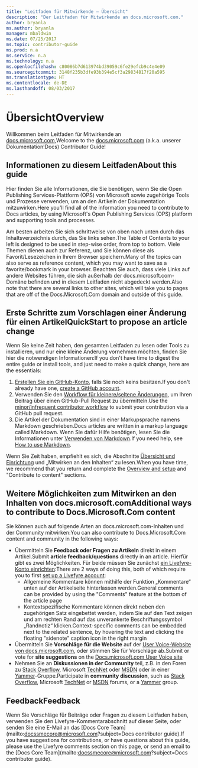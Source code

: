 ```yaml
---
title: "Leitfaden für Mitwirkende – Übersicht"
description: "Der Leitfaden für Mitwirkende an docs.microsoft.com."
author: bryanla
ms.author: bryanla
manager: mbaldwin
ms.date: 07/25/2017
ms.topic: contributor-guide
ms.prod: n.a
ms.service: n.a
ms.technology: n.a
ms.openlocfilehash: c80086b7d613974bd39059c6fe29efcb9c4e4e09
ms.sourcegitcommit: 3148f235b3dfe93b394e5cf3a29834817f20a595
ms.translationtype: HT
ms.contentlocale: de-DE
ms.lasthandoff: 08/03/2017
---
```

# <a name="overview"></a><span data-ttu-id="cd99e-103">Übersicht</span><span class="sxs-lookup"><span data-stu-id="cd99e-103">Overview</span></span>

<span data-ttu-id="cd99e-104">Willkommen beim Leitfaden für Mitwirkende an [docs.microsoft.com](http://docs.microsoft.com),</span><span class="sxs-lookup"><span data-stu-id="cd99e-104">Welcome to the [docs.microsoft.com](http://docs.microsoft.com) (a.k.a.</span></span> <span data-ttu-id="cd99e-105">unserer Dokumentation!</span><span class="sxs-lookup"><span data-stu-id="cd99e-105">Docs) Contributor Guide!</span></span> 

## <a name="about-this-guide"></a><span data-ttu-id="cd99e-106">Informationen zu diesem Leitfaden</span><span class="sxs-lookup"><span data-stu-id="cd99e-106">About this guide</span></span>

<span data-ttu-id="cd99e-107">Hier finden Sie alle Informationen, die Sie benötigen, wenn Sie die Open Publishing Services-Plattform (OPS) von Microsoft sowie zugehörige Tools und Prozesse verwenden, um an den Artikeln der Dokumentation mitzuwirken.</span><span class="sxs-lookup"><span data-stu-id="cd99e-107">Here you'll find all of the information you need to contribute to Docs articles, by using Microsoft's Open Publishing Services (OPS) platform and supporting tools and processes.</span></span>

<span data-ttu-id="cd99e-108">Am besten arbeiten Sie sich schrittweise von oben nach unten durch das Inhaltsverzeichnis durch, das Sie links sehen.</span><span class="sxs-lookup"><span data-stu-id="cd99e-108">The Table of Contents to your left is designed to be used in step-wise order, from top to bottom.</span></span> <span data-ttu-id="cd99e-109">Viele Themen dienen auch zur Referenz, und Sie können diese als Favorit/Lesezeichen in Ihrem Browser speichern.</span><span class="sxs-lookup"><span data-stu-id="cd99e-109">Many of the topics can also serve as reference content, which you may want to save as a favorite/bookmark in your browser.</span></span> <span data-ttu-id="cd99e-110">Beachten Sie auch, dass viele Links auf andere Websites führen, die sich außerhalb der docs.microsoft.com-Domäne befinden und in diesem Leitfaden nicht abgedeckt werden.</span><span class="sxs-lookup"><span data-stu-id="cd99e-110">Also note that there are several links to other sites, which will take you to pages that are off of the Docs.Microsoft.Com domain and outside of this guide.</span></span>

## <a name="quickstart-to-propose-an-article-change"></a><span data-ttu-id="cd99e-111">Erste Schritte zum Vorschlagen einer Änderung für einen Artikel</span><span class="sxs-lookup"><span data-stu-id="cd99e-111">QuickStart to propose an article change</span></span>

<span data-ttu-id="cd99e-112">Wenn Sie keine Zeit haben, den gesamten Leitfaden zu lesen oder Tools zu installieren, und nur eine kleine Änderung vornehmen möchten, finden Sie hier die notwendigen Informationen:</span><span class="sxs-lookup"><span data-stu-id="cd99e-112">If you don't have time to digest the entire guide or install tools, and just need to make a quick change, here are the essentials:</span></span>

1. <span data-ttu-id="cd99e-113">[Erstellen Sie ein GitHub-Konto](https://github.com/join), falls Sie noch keins besitzen.</span><span class="sxs-lookup"><span data-stu-id="cd99e-113">If you don't already have one, [create a GitHub account](https://github.com/join).</span></span>
2. <span data-ttu-id="cd99e-114">Verwenden Sie den [Workflow für kleinere/seltene Änderungen](~/help-crr/help-content/contribute/contribute-how-to-write-workflows-minor.md?toc=/contribute/TOC.json&bc=/contribute/breadcrumb/toc.json), um Ihren Beitrag über einen GitHub-Pull Request zu übermitteln.</span><span class="sxs-lookup"><span data-stu-id="cd99e-114">Use the [minor/infrequent contributor workflow](~/help-crr/help-content/contribute/contribute-how-to-write-workflows-minor.md?toc=/contribute/TOC.json&bc=/contribute/breadcrumb/toc.json) to submit your contribution via a GitHub pull request.</span></span>  
3. <span data-ttu-id="cd99e-115">Die Artikel der Dokumentation sind in einer Markupsprache namens Markdown geschrieben.</span><span class="sxs-lookup"><span data-stu-id="cd99e-115">Docs articles are written in a markup language called Markdown.</span></span> <span data-ttu-id="cd99e-116">Wenn Sie dafür Hilfe benötigen, lesen Sie die Informationen unter [Verwenden von Markdown](~/help-crr/help-content/contribute/contribute-how-to-write-use-markdown.md?toc=/contribute/TOC.json&bc=/contribute/breadcrumb/toc.json).</span><span class="sxs-lookup"><span data-stu-id="cd99e-116">If you need help, see [How to use Markdown](~/help-crr/help-content/contribute/contribute-how-to-write-use-markdown.md?toc=/contribute/TOC.json&bc=/contribute/breadcrumb/toc.json).</span></span>

<span data-ttu-id="cd99e-117">Wenn Sie Zeit haben, empfiehlt es sich, die Abschnitte [Übersicht und Einrichtung](~/help-crr/help-content/contribute/contribute-get-started-git-github-fundamentals.md?toc=/contribute/TOC.json&bc=/contribute/breadcrumb/toc.json) und „Mitwirken an den Inhalten“ zu lesen.</span><span class="sxs-lookup"><span data-stu-id="cd99e-117">When you have time, we recommend that you return and complete the [Overview and setup](~/help-crr/help-content/contribute/contribute-get-started-git-github-fundamentals.md?toc=/contribute/TOC.json&bc=/contribute/breadcrumb/toc.json) and "Contribute to content" sections.</span></span>  

## <a name="additional-ways-to-contribute-to-docsmicrosoftcom-content"></a><span data-ttu-id="cd99e-118">Weitere Möglichkeiten zum Mitwirken an den Inhalten von docs.microsoft.com</span><span class="sxs-lookup"><span data-stu-id="cd99e-118">Additional ways to contribute to Docs.Microsoft.Com content</span></span>

<span data-ttu-id="cd99e-119">Sie können auch auf folgende Arten an docs.microsoft.com-Inhalten und der Community mitwirken:</span><span class="sxs-lookup"><span data-stu-id="cd99e-119">You can also contribute to Docs.Microsoft.Com content and community in the following ways:</span></span>

- <span data-ttu-id="cd99e-120">Übermitteln Sie **Feedback oder Fragen zu Artikeln** direkt in einem Artikel.</span><span class="sxs-lookup"><span data-stu-id="cd99e-120">Submit **article feedback/questions** directly in an article.</span></span> <span data-ttu-id="cd99e-121">Hierfür gibt es zwei Möglichkeiten. Für beide müssen Sie zunächst [ein Livefyre-Konto einrichten](~/help-crr/help-content/contribute/contribute-get-started-setup-github.md?toc=/contribute/TOC.json&bc=/contribute/breadcrumb/toc.json#set-up-your-livefyre-account):</span><span class="sxs-lookup"><span data-stu-id="cd99e-121">There are 2 ways of doing this, both of which require you to first [set up a Livefyre account](~/help-crr/help-content/contribute/contribute-get-started-setup-github.md?toc=/contribute/TOC.json&bc=/contribute/breadcrumb/toc.json#set-up-your-livefyre-account):</span></span>  
  - <span data-ttu-id="cd99e-122">Allgemeine Kommentare können mithilfe der Funktion „Kommentare“ unten auf der Artikelseite hinterlassen werden.</span><span class="sxs-lookup"><span data-stu-id="cd99e-122">General comments can be provided by using the "Comments" feature at the bottom of the article page</span></span>  
  - <span data-ttu-id="cd99e-123">Kontextspezifische Kommentare können direkt neben den zugehörigen Satz eingebettet werden, indem Sie auf den Text zeigen und am rechten Rand auf das unverankerte Beschriftungssymbol „Randnotiz“ klicken.</span><span class="sxs-lookup"><span data-stu-id="cd99e-123">Context-specific comments can be embedded next to the related sentence, by hovering the text and clicking the floating "sidenote" caption icon in the right margin</span></span>  
- <span data-ttu-id="cd99e-124">Übermitteln Sie **Vorschläge für die Website** auf der [User Voice-Website von docs.microsoft.com](https://msdocs.uservoice.com/forums/364242-general-site-feedback), oder stimmen Sie für Vorschläge ab.</span><span class="sxs-lookup"><span data-stu-id="cd99e-124">Submit or vote for **site suggestions** on the [Docs.microsoft.com User Voice site](https://msdocs.uservoice.com/forums/364242-general-site-feedback)</span></span>  
- <span data-ttu-id="cd99e-125">Nehmen Sie an **Diskussionen in der Community** teil, z.B. in den Foren zu [Stack Overflow](http://stackoverflow.com/tags), Microsoft [TechNet](https://social.technet.microsoft.com/Forums/home) oder [MSDN](https://social.msdn.microsoft.com/Forums/home) oder in einer [Yammer](https://www.yammer.com/)-Gruppe.</span><span class="sxs-lookup"><span data-stu-id="cd99e-125">Participate in **community discussion**, such as [Stack Overflow](http://stackoverflow.com/tags), Microsoft [TechNet](https://social.technet.microsoft.com/Forums/home) or [MSDN](https://social.msdn.microsoft.com/Forums/home) forums, or a [Yammer](https://www.yammer.com/) group.</span></span>  

## <a name="feedback"></a><span data-ttu-id="cd99e-126">Feedback</span><span class="sxs-lookup"><span data-stu-id="cd99e-126">Feedback</span></span> 

<span data-ttu-id="cd99e-127">Wenn Sie Vorschläge für Beiträge oder Fragen zu diesem Leitfaden haben, verwenden Sie den Livefyre-Kommentarabschnitt auf dieser Seite, oder senden Sie eine E-Mail an das [Docs Core Team](mailto:docssmecore@microsoft.com?subject=Docs contributor guide).</span><span class="sxs-lookup"><span data-stu-id="cd99e-127">If you have suggestions for contributions, or have questions about this guide, please use the Livefyre comments section on this page, or send an email to the [Docs Core Team](mailto:docssmecore@microsoft.com?subject=Docs contributor guide).</span></span>
